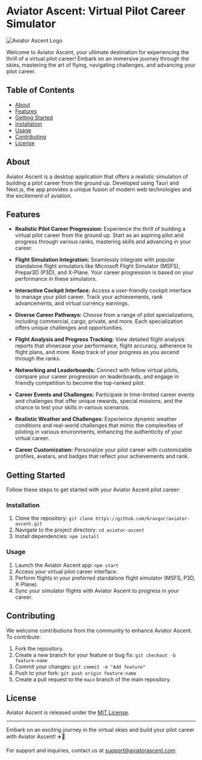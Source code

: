 # Aviator Ascent: Virtual Pilot Career Simulator

![Aviator Ascent Logo](path/to/logo.png)

Welcome to Aviator Ascent, your ultimate destination for experiencing the thrill of a virtual pilot career! Embark on an immersive journey through the skies, mastering the art of flying, navigating challenges, and advancing your pilot career.

## Table of Contents

- [About](#about)
- [Features](#features)
- [Getting Started](#getting-started)
- [Installation](#installation)
- [Usage](#usage)
- [Contributing](#contributing)
- [License](#license)

## About

Aviator Ascent is a desktop application that offers a realistic simulation of building a pilot career from the ground up. Developed using Tauri and Next.js, the app provides a unique fusion of modern web technologies and the excitement of aviation.

## Features

- **Realistic Pilot Career Progression:** Experience the thrill of building a virtual pilot career from the ground up. Start as an aspiring pilot and progress through various ranks, mastering skills and advancing in your career.

- **Flight Simulation Integration:** Seamlessly integrate with popular standalone flight simulators like Microsoft Flight Simulator (MSFS), Prepar3D (P3D), and X-Plane. Your career progression is based on your performance in these simulators.

- **Interactive Cockpit Interface:** Access a user-friendly cockpit interface to manage your pilot career. Track your achievements, rank advancements, and virtual currency earnings.

- **Diverse Career Pathways:** Choose from a range of pilot specializations, including commercial, cargo, private, and more. Each specialization offers unique challenges and opportunities.

- **Flight Analysis and Progress Tracking:** View detailed flight analysis reports that showcase your performance, flight accuracy, adherence to flight plans, and more. Keep track of your progress as you ascend through the ranks.

- **Networking and Leaderboards:** Connect with fellow virtual pilots, compare your career progression on leaderboards, and engage in friendly competition to become the top-ranked pilot.

- **Career Events and Challenges:** Participate in time-limited career events and challenges that offer unique rewards, special missions, and the chance to test your skills in various scenarios.

- **Realistic Weather and Challenges:** Experience dynamic weather conditions and real-world challenges that mimic the complexities of piloting in various environments, enhancing the authenticity of your virtual career.

- **Career Customization:** Personalize your pilot career with customizable profiles, avatars, and badges that reflect your achievements and rank.

## Getting Started

Follow these steps to get started with your Aviator Ascent pilot career:

### Installation

1. Clone the repository: `git clone https://github.com/Gravgor/aviator-ascent.git`
2. Navigate to the project directory: `cd aviator-ascent`
3. Install dependencies: `npm install`

### Usage

1. Launch the Aviator Ascent app: `npm start`
2. Access your virtual pilot career interface.
3. Perform flights in your preferred standalone flight simulator (MSFS, P3D, X-Plane).
4. Sync your simulator flights with Aviator Ascent to progress in your career.

## Contributing

We welcome contributions from the community to enhance Aviator Ascent. To contribute:

1. Fork the repository.
2. Create a new branch for your feature or bug fix: `git checkout -b feature-name`
3. Commit your changes: `git commit -m "Add feature"`
4. Push to your fork: `git push origin feature-name`
5. Create a pull request to the `main` branch of the main repository.

## License

Aviator Ascent is released under the [MIT License](LICENSE).

---

Embark on an exciting journey in the virtual skies and build your pilot career with Aviator Ascent! ✈️🛫

For support and inquiries, contact us at support@aviatorascent.com.
